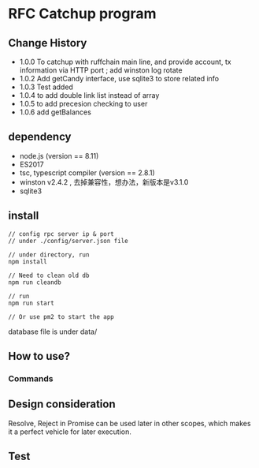 # RFC Catchup program

## Change History
- 1.0.0 To catchup with ruffchain main line, and provide account, tx information via HTTP port ; add winston log rotate
- 1.0.2 Add getCandy interface, use sqlite3 to store related info
- 1.0.3 Test added
- 1.0.4 to add double link list instead of array
- 1.0.5 to add precesion checking to user
- 1.0.6 add getBalances
  

## dependency
- node.js  (version == 8.11)
- ES2017
- tsc, typescript compiler (version == 2.8.1)
- winston v2.4.2 , 去掉兼容性，想办法，新版本是v3.1.0
- sqlite3

## install

```
// config rpc server ip & port
// under ./config/server.json file

// under directory, run
npm install

// Need to clean old db
npm run cleandb

// run
npm run start

// Or use pm2 to start the app

```

database file is under data/

## How to use?

### Commands

## Design consideration
Resolve, Reject in Promise can be used later in other scopes, which makes it a perfect vehicle for later execution.


## Test





